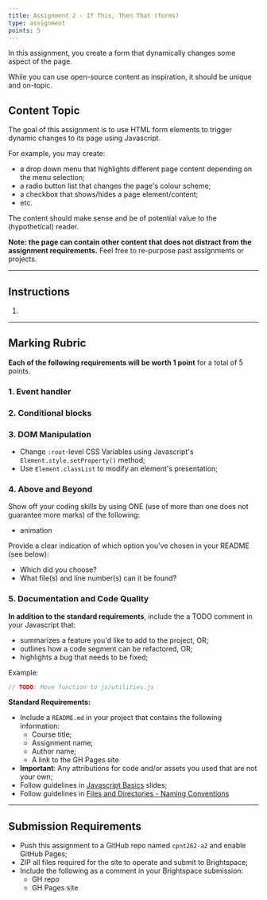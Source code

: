 ```yaml
---
title: Assignment 2 - If This, Then That (forms)
type: assignment
points: 5
---
```


In this assignment, you create a form that dynamically changes some aspect of the page.

While you can use open-source content as inspiration, it should be unique and on-topic.

## Content Topic
The goal of this assignment is to use HTML form elements to trigger dynamic changes to its page using Javascript.

For example, you may create:
- a drop down menu that highlights different page content depending on the menu selection;
- a radio button list that changes the page's colour scheme;
- a checkbox that shows/hides a page element/content;
- etc.

The content should make sense and be of potential value to the (hypothetical) reader.

**Note: the page can contain other content that does not distract from the assignment requirements.** Feel free to re-purpose past assignments or projects.

---

## Instructions
1.  

---

## Marking Rubric
**Each of the following requirements will be worth 1 point** for a total of 5 points. 

### 1. Event handler

### 2. Conditional blocks

### 3. DOM Manipulation 
- Change `:root`-level CSS Variables using Javascript's `Element.style.setProperty()` method;
- Use `Element.classList` to modify an element's presentation;


### 4. Above and Beyond
Show off your coding skills by using ONE (use of more than one does not guarantee more marks) of the following:
- animation

Provide a clear indication of which option you've chosen in your README (see below):
- Which did you choose?
- What file(s) and line number(s) can it be found?

### 5. Documentation and Code Quality
**In addition to the standard requirements**, include the a TODO comment in your Javascript that:
- summarizes a feature you'd like to add to the project, OR;
- outlines how a code segment can be refactored, OR;
- highlights a bug that needs to be fixed;

Example:
```js
// TODO: Move function to js/utilities.js
```

**Standard Requirements:**
- Include a `README.md` in your project that contains the following information:
  - Course title;
  - Assignment name;
  - Author name;
  - A link to the GH Pages site
- **Important**: Any attributions for code and/or assets you used that are not your own;
- Follow guidelines in [Javascript Basics](https://sait-wbdv.github.io/slides/f22/cpnt-262/js-introduction.html) slides;
- Follow guidelines in [Files and Directories - Naming Conventions](https://gist.github.com/acidtone/d77059ec1851eff266339a3df70f6984)

---

## Submission Requirements
- Push this assignment to a GitHub repo named `cpnt262-a2` and enable GitHub Pages;
- ZIP all files required for the site to operate and submit to Brightspace;
- Include the following as a comment in your Brightspace submission:
  - GH repo
  - GH Pages site

